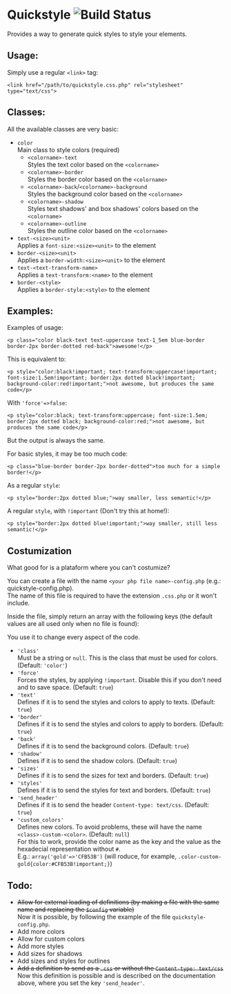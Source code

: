 # Quickstyle				![Build Status](https://travis-ci.org/ismael-miguel/quickstyle.svg?branch=master)
Provides a way to generate quick styles to style your elements.

## Usage:

Simply use a regular `<link>` tag:

    <link href="/path/to/quickstyle.css.php" rel="stylesheet" type="text/css">

## Classes:

All the available classes are very basic:

 - `color`<br>
  Main class to style colors (required)
	- `<colorname>-text`<br>
	 Styles the text color based on the `<colorname>`
	- `<colorname>-border`<br>
	 Styles the border color based on the `<colorname>`
	- `<colorname>-back`/`<colorname>-background`<br>
	 Styles the background color based on the `<colorname>`
	- `<colorname>-shadow`<br>
	 Styles text shadows' and box shadows' colors based on the `<colorname>`
	- `<colorname>-outline`<br>
	 Styles the outline color based on the `<colorname>`
 - `text-<size><unit>`<br>
  Applies a `font-size:<size><unit>` to the element
 - `border-<size><unit>`<br>
  Applies a `border-width:<size><unit>` to the element
 - `text-<text-transform-name>`<br>
  Applies a `text-transform:<name>` to the element
 - `border-<style>`<br>
  Applies a `border-style:<style>` to the element

## Examples:

Examples of usage:

    <p class="color black-text text-uppercase text-1_5em blue-border border-2px border-dotted red-back">awesome!</p>
    
This is equivalent to:

    <p style="color:black!important; text-transform:uppercase!important; font-size:1.5em!important; border:2px dotted black!important; background-color:red!important;">not awesome, but produces the same code</p>
    
With `'force'=>false`:

    <p style="color:black; text-transform:uppercase; font-size:1.5em; border:2px dotted black; background-color:red;">not awesome, but produces the same code</p>
    
But the output is always the same.

For basic styles, it may be too much code:

    <p class="blue-border border-2px border-dotted">too much for a simple border!</p>

As a regular `style`:

    <p style="border:2px dotted blue;">way smaller, less semantic!</p>

A regular `style`, with `!important` (Don't try this at home!):

    <p style="border:2px dotted blue!important;">way smaller, still less semantic!</p>

## Costumization

What good for is a plataform where you can't costumize?

You can create a file with the name `<your php file name>-config.php` (e.g.: quickstyle-config.php).<br>
The name of this file is required to have the extension `.css.php` or it won't include.

Inside the file, simply return an array with the following keys (the default values are all used only when no file is found):

You use it to change every aspect of the code.

 - `'class'`<br>
   Must be a string or `null`. This is the class that must be used for colors. (Default: `'color'`)
 - `'force'`<br>
   Forces the styles, by applying `!important`. Disable this if you don't need and to save space. (Default: `true`)
 - `'text'`<br>
   Defines if it is to send the styles and colors to apply to texts. (Default: `true`)
 - `'border'`<br>
   Defines if it is to send the styles and colors to apply to borders. (Default: `true`)
 - `'back'`<br>
   Defines if it is to send the background colors. (Default: `true`)
 - `'shadow'`<br>
   Defines if it is to send the shadow colors. (Default: `true`)
 - `'sizes'`<br>
   Defines if it is to send the sizes for text and borders. (Default: `true`)
 - `'styles'`<br>
   Defines if it is to send the styles for text and borders. (Default: `true`)
 - `'send_header'`<br>
   Defines if it is to send the header `Content-type: text/css`. (Default: `true`)
 - `'custom_colors'`<br>
   Defines new colors. To avoid problems, these will have the name `<class>-custom-<color>`. (Default: `null`)<br>
   For this to work, provide the color name as the key and the value as the hexadecial representation without `#`.<br>
   E.g.: `array('gold'=>'CFB53B')` (will roduce, for example, `.color-custom-gold{color:#CFB53B!important;}`)

## Todo:

 - <del>Allow for external loading of definitions (by making a file with the same name and replacing the `$config` variable)</del><br>
   Now it is possible, by following the example of the file `quickstyle-config.php`.
 - Add more colors
 - Allow for custom colors
 - Add more styles
 - Add sizes for shadows
 - Add sizes and styles for outlines
 - <del>Add a definition to send as a `.css` or without the `Content-type: text/css`</del><br>
   Now this definition is possible and is described on the documentation above, where you set the key `'send_header'`.
